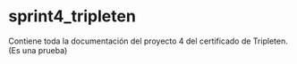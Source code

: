 # sprint4_tripleten
Contiene toda la documentación del proyecto 4 del certificado de Tripleten. (Es una prueba)
